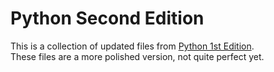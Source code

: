 # Python Second Edition
This is a collection of updated files from [Python 1st Edition](https://github.com/pequett/Programming/tree/main/Python%203/Python_1st_Edition).</br>
These files are a more polished version, not quite perfect yet.
